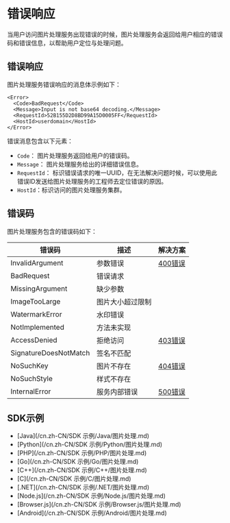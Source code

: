 # 错误响应

当用户访问图片处理服务出现错误的时候，图片处理服务会返回给用户相应的错误码和错误信息，以帮助用户定位与处理问题。

## 错误响应

图片处理服务错误响应的消息体示例如下：

```
<Error>
  <Code>BadRequest</Code>
  <Message>Input is not base64 decoding.</Message>
  <RequestId>52B155D2D8BD99A15D0005FF</RequestId>
  <HostId>userdomain</HostId>
</Error>
```

错误消息包含以下元素：

-   `Code`： 图片处理服务返回给用户的错误码。
-   `Message`： 图片处理服务给出的详细错误信息。
-   `RequestId`： 标识错误请求的唯一UUID，在无法解决问题时候，可以使用此错误ID发送给图片处理服务的工程师去定位错误的原因。
-   `HostId`：标识访问的图片处理服务集群。

## 错误码

图片处理服务包含的错误码如下：

|错误码|描述|解决方案|
|---|--|----|
|InvalidArgument|参数错误|[400错误](/cn.zh-CN/开发指南/错误处理/400错误.md)|
|BadRequest|错误请求|
|MissingArgument|缺少参数|
|ImageTooLarge|图片大小超过限制|
|WatermarkError|水印错误|
|NotImplemented|方法未实现|
|AccessDenied|拒绝访问|[403错误](/cn.zh-CN/开发指南/错误处理/403错误.md)|
|SignatureDoesNotMatch|签名不匹配|
|NoSuchKey|图片不存在|[404错误](/cn.zh-CN/开发指南/错误处理/404错误.md)|
|NoSuchStyle|样式不存在|
|InternalError|服务内部错误|[500错误](/cn.zh-CN/开发指南/错误处理/500错误.md)|

## SDK示例

-   [Java](/cn.zh-CN/SDK 示例/Java/图片处理.md)
-   [Python](/cn.zh-CN/SDK 示例/Python/图片处理.md)
-   [PHP](/cn.zh-CN/SDK 示例/PHP/图片处理.md)
-   [Go](/cn.zh-CN/SDK 示例/Go/图片处理.md)
-   [C++](/cn.zh-CN/SDK 示例/C++/图片处理.md)
-   [C](/cn.zh-CN/SDK 示例/C/图片处理.md)
-   [.NET](/cn.zh-CN/SDK 示例/.NET/图片处理.md)
-   [Node.js](/cn.zh-CN/SDK 示例/Node.js/图片处理.md)
-   [Browser.js](/cn.zh-CN/SDK 示例/Browser.js/图片处理.md)
-   [Android](/cn.zh-CN/SDK 示例/Android/图片处理.md)

